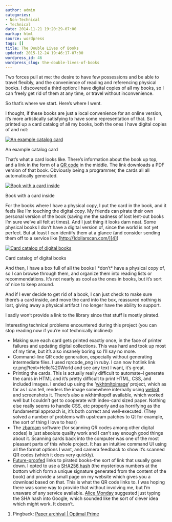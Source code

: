 ```yaml
---
author: admin
categories:
- Non-Technical
- Technical
date: 2014-11-21 19:20:29-07:00
markup: html
source: wordpress
tags: []
title: The Double Lives of Books
updated: 2015-12-24 19:46:17-07:00
wordpress_id: 46
wordpress_slug: the-double-lives-of-books
---
```

Two forces pull at me: the desire to have few possessions and be able to travel flexibly, and the convenience of reading and referencing physical books. I discovered a third option: I have digital copies of all my books, so I can freely get rid of them at any time, or travel without inconvenience.

So that’s where we start. Here’s where I went.

I thought, if these books are just a local convenience for an online version, it’s more artistically satisfying to have some representation of that. So I printed up a card catalog of all my books, both the ones I have digital copies of and not:

[![An example catalog card](https://blog.za3k.com/wp-content/uploads/2014/11/sample_card-300x186.png)][1]

An example catalog card

That’s what a card looks like. There’s information about the book up top, and a link in the form of a [QR code][2] in the middle. The link downloads a PDF version of that book. Obviously being a programmer, the cards all all automatically generated.

[![Book with a card inside](https://blog.za3k.com/wp-content/uploads/2014/11/book-186x300.jpg)][3]

Book with a card inside

For the books where I have a physical copy, I put the card in the book, and it feels like I’m touching the digital copy. My friends can pirate their own personal version of the book (saving me the sadness of lost lent-out books I’m sure we’ve all felt at times). And I just thing it looks darn neat. Some physical books I don’t have a digital version of, since the world is not yet perfect. But at least I can identify them at a glance (and consider sending them off to a service like [http://1dollarscan.com/][4])

[![Card catalog of digital books](https://blog.za3k.com/wp-content/uploads/2014/11/catalog-225x300.jpg)][5]

Card catalog of digital books

And then, I have a box full of all the books I \*don’t\* have a physical copy of, so I can browse through them, and organize them into reading lists or recommendations. It’s not nearly as cool as the ones in books, but it’s sort of nice to keep around.

And if I ever decide to get rid of a book, I can just check to make sure there’s a card inside, and move the card into the box, reassured nothing is lost, giving away a physical artifact I no longer have the ability to support.

I sadly won’t provide a link to the library since that stuff is mostly pirated.

Interesting technical problems encountered during this project (you can stop reading now if you’re not technically inclined):

-   Making sure each card gets printed exactly once, in the face of printer failures and updating digital collections. This was hard and took up most of my time, but it’s also insanely boring so I’ll say no more.
-   Command-line QR code generation, especially without generating intermediate files. I used rqrcode\_png in ruby. I can now hotlink link qr.png?text=Hello%20World and see any text I want, it’s great.
-   Printing the cards. This is actually really difficult to automate–I generate the cards in HTML and it’s pretty difficult to print HTML, CSS, and included images. I ended up using the ‘[wkhtmltoimage][6]‘ project, which as far as I can tell, renders the image somewhere internally using [webkit][7] and screenshots it. There’s also a wkhtmltopdf available, which worked well but I couldn’t get to cooperate with index-card sized paper. Nothing else really seems to handle CSS, etc properly and as horrifying as the fundamental approach is, it’s both correct and well-executed. (They solved a number of problems with upstream patches to Qt for example, the sort of thing I love to hear)
-   The [zbarcam][8] software (for scanning QR codes among other digital codes) is just absolute quality work and I can’t say enough good things about it. Scanning cards back into the computer was one of the most pleasant parts of this whole project. It has an intuitive command UI using all the format options I want, and camera feedback to show it’s scanned QR codes (which it does very quickly).
-   [Future-proofed][9] links to pirated books–the sort of link that usually goes down. I opted to use a [SHA256 hash][10] (the mysterious numbers at the bottom which form a unique signature generated from the content of the book) and provide a small page on my website which gives you a download based on that. This is what the QR code links to. I was hoping there was some way to provide that without involving me, but I’m unaware of any service available. [Alice Monday][11] suggested just typing the SHA hash into Google, which sounded like the sort of clever idea which might work. It doesn’t.

1.  Pingback: [Paper archival | Optimal Prime][12]
    

[1]: https://blog.za3k.com/wp-content/uploads/2014/11/sample_card.png
[2]: http://en.wikipedia.org/wiki/QR_code "QR code"
[3]: https://blog.za3k.com/wp-content/uploads/2014/11/book.jpg
[4]: http://1dollarscan.com/
[5]: https://blog.za3k.com/wp-content/uploads/2014/11/catalog.jpg
[6]: http://wkhtmltopdf.org/ "wkhtmltoimage"
[7]: http://en.wikipedia.org/wiki/WebKit "webkit"
[8]: http://zbar.sourceforge.net/ "zbarcam"
[9]: http://en.wikipedia.org/wiki/Future_proof "Future-proofed"
[10]: http://en.wikipedia.org/wiki/SHA-2 "SHA256 hash"
[11]: https://twitter.com/ali0mt "Alice Monday"
[12]: https://blog.za3k.com/paper-archival/
